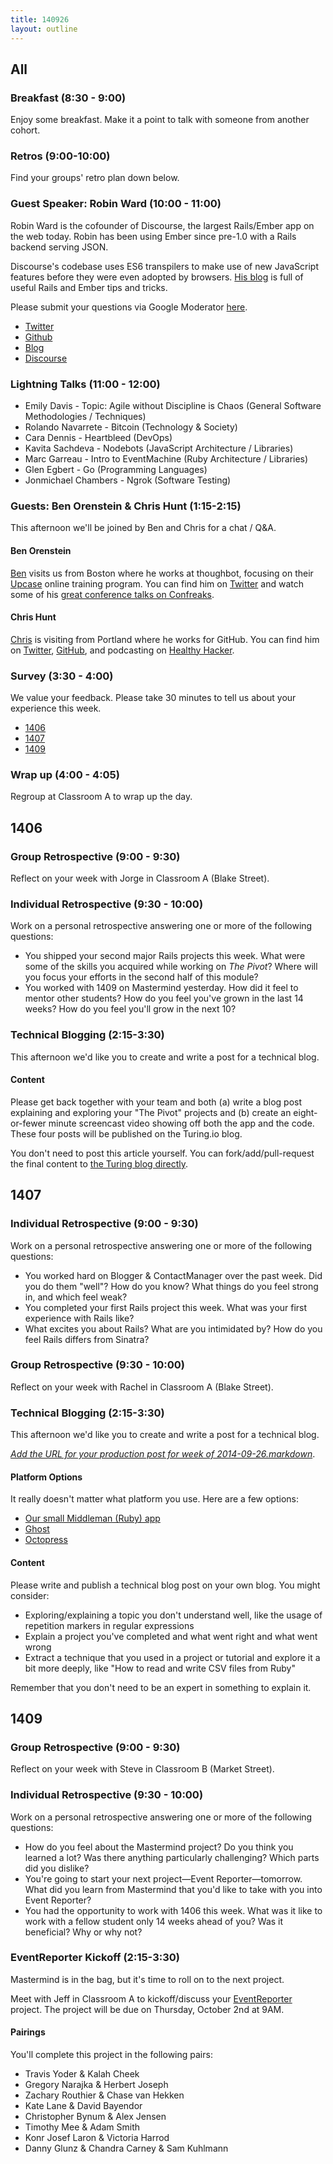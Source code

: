 ```yaml
---
title: 140926
layout: outline
---
```


## All

### Breakfast (8:30 - 9:00)

Enjoy some breakfast. Make it a point to talk with someone from another cohort.

### Retros (9:00-10:00)

Find your groups' retro plan down below.

### Guest Speaker: Robin Ward (10:00 - 11:00)

Robin Ward is the cofounder of Discourse, the largest Rails/Ember app on the web today. Robin has been using Ember since pre-1.0 with a Rails backend serving JSON.

Discourse's codebase uses ES6 transpilers to make use of new JavaScript features before they were even adopted by browsers. [His blog](http://eviltrout.com/) is full of useful Rails and Ember tips and tricks.

Please submit your questions via Google Moderator [here](https://www.google.com/moderator/#15/e=216543&t=216543.40).

* [Twitter](https://twitter.com/eviltrout)
* [Github](https://github.com/eviltrout)
* [Blog](http://eviltrout.com/)
* [Discourse](http://www.discourse.org)

### Lightning Talks (11:00 - 12:00)

* Emily Davis - Topic: Agile without Discipline is Chaos (General Software Methodologies / Techniques)
* Rolando Navarrete - Bitcoin (Technology & Society)
* Cara Dennis - Heartbleed (DevOps)
* Kavita Sachdeva - Nodebots (JavaScript Architecture / Libraries)
* Marc Garreau - Intro to EventMachine (Ruby Architecture / Libraries)
* Glen Egbert - Go (Programming Languages)
* Jonmichael Chambers - Ngrok (Software Testing)

### Guests: Ben Orenstein & Chris Hunt (1:15-2:15)

This afternoon we'll be joined by Ben and Chris for a chat / Q&A.

#### Ben Orenstein

[Ben](http://codeulate.com/) visits us from Boston where he works at thoughbot,
focusing on their [Upcase](https://upcase.com) online training program. You can
find him on [Twitter](https://twitter.com/r00k) and watch some of his [great
conference talks on Confreaks](http://www.confreaks.com/presenters/780-ben-orenstein).

#### Chris Hunt

[Chris](http://www.chrishunt.co/) is visiting from Portland where he works for GitHub.
You can find him on [Twitter](https://twitter.com/chrishunt),
 [GitHub](https://github.com/chrishunt), and podcasting on
 [Healthy Hacker](http://www.healthyhacker.com/).

### Survey (3:30 - 4:00)

We value your feedback. Please take 30 minutes to tell us about your experience this week.

* [1406](https://docs.google.com/a/casimircreative.com/forms/d/1RCX_eNqiehXu0ISfcg4gcizQVPQUszP718zYTuBtlIY/viewform)
* [1407](https://docs.google.com/a/casimircreative.com/forms/d/13RSOI65vA8FW-Nxa8Gqer8pLstb2FrNLRMkwNkfjv7g/viewform)
* [1409](https://docs.google.com/a/casimircreative.com/forms/d/1bcMFSJScqA2DuyrPbTgGVLVUvgETBob9RNC6i4UIaqE/viewform)

### Wrap up (4:00 - 4:05)

Regroup at Classroom A to wrap up the day.

## 1406

### Group Retrospective (9:00 - 9:30)

Reflect on your week with Jorge in Classroom A (Blake Street).

### Individual Retrospective (9:30 - 10:00)

Work on a personal retrospective answering one or more of the following questions:

* You shipped your second major Rails projects this week. What were some of the skills you acquired while working on _The Pivot_? Where will you focus your efforts in the second half of this module?
* You worked with 1409 on Mastermind yesterday. How did it feel to mentor other students? How do you feel you've grown in the last 14 weeks? How do you feel you'll grow in the next 10?

### Technical Blogging (2:15-3:30)

This afternoon we'd like you to create and write a post for a technical blog.

#### Content

Please get back together with your team and both (a) write a
blog post explaining and exploring your "The Pivot" projects and (b) create an
eight-or-fewer minute screencast video showing off both the app and the code. These
four posts will be published on the Turing.io blog.

You don't need to post this article yourself. You can fork/add/pull-request the
final content to
[the Turing blog directly](https://github.com/turingschool/blog.turing.io).

## 1407

### Individual Retrospective (9:00 - 9:30)

Work on a personal retrospective answering one or more of the following questions:

* You worked hard on Blogger & ContactManager over the past week. Did you do them "well"? How do you know? What things do you feel strong in, and which feel weak?
* You completed your first Rails project this week. What was your first experience with Rails like?
* What excites you about Rails? What are you intimidated by? How do you feel Rails differs from Sinatra?

### Group Retrospective (9:30 - 10:00)

Reflect on your week with Rachel in Classroom A (Blake Street).

### Technical Blogging (2:15-3:30)

This afternoon we'd like you to create and write a post for a technical blog.

*[Add the URL for your production post for week of 2014-09-26.markdown](https://github.com/turingschool/ruby-submissions/blob/master/blogging/2014-09-26.markdown)*.

#### Platform Options

It really doesn't matter what platform you use. Here are a few options:

* [Our small Middleman (Ruby) app](https://github.com/turingschool/student-blog)
* [Ghost](https://ghost.org/)
* [Octopress](http://octopress.org/)

#### Content

Please write and publish a technical blog post on your own
blog. You might consider:

* Exploring/explaining a topic you don't understand well, like the usage of
repetition markers in regular expressions
* Explain a project you've completed and what went right and what went wrong
* Extract a technique that you used in a project or tutorial and explore it a
bit more deeply, like "How to read and write CSV files from Ruby"

Remember that you don't need to be an expert in something to explain it.

## 1409

### Group Retrospective (9:00 - 9:30)

Reflect on your week with Steve in Classroom B (Market Street).

### Individual Retrospective (9:30 - 10:00)

Work on a personal retrospective answering one or more of the following questions:

* How do you feel about the Mastermind project? Do you think you learned a lot? Was there anything particularly challenging? Which parts did you dislike?
* You're going to start your next project—Event Reporter—tomorrow. What did you learn from Mastermind that you'd like to take with you into Event Reporter?
* You had the opportunity to work with 1406 this week. What was it like to work with a fellow student only 14 weeks ahead of you? Was it beneficial? Why or why not?

### EventReporter Kickoff (2:15-3:30)

Mastermind is in the bag, but it's time to roll on to the next project.

Meet with Jeff in Classroom A to kickoff/discuss your [EventReporter](http://tutorials.jumpstartlab.com/projects/event_reporter.html)
project. The project will be due on Thursday, October 2nd at 9AM.

#### Pairings

You'll complete this project in the following pairs:

* Travis Yoder & Kalah Cheek
* Gregory Narajka & Herbert Joseph
* Zachary Routhier & Chase van Hekken
* Kate Lane & David Bayendor
* Christopher Bynum & Alex Jensen
* Timothy Mee & Adam Smith
* Konr Josef Laron & Victoria Harrod
* Danny Glunz & Chandra Carney & Sam Kuhlmann
